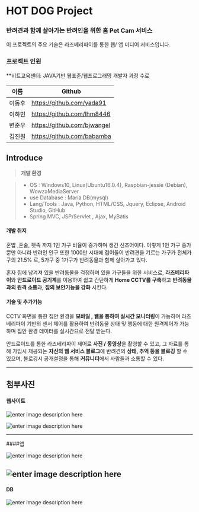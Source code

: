 HOT DOG Project
===================


### 반려견과 함께 살아가는 반려인을 위한 홈 Pet Cam 서비스

이 프로젝트의 주요 기술은  라즈베리파이를 통한 웹/ 앱 미디어 서비스입니다. 



### 프로젝트 인원

**비트교육센터: JAVA기반 웹표준/웹프로그래밍 개발자 과정 수료

이름     | Github
-------- | ---
이동후 | https://github.com/yada91
이하민    | https://github.com/lhm8446
변준우     | https://github.com/bjwangel
김진원     | https://github.com/babamba

Introduce
-------------
> **개발 환경**

> - OS : Windows10, Linux(Ubuntu16.0.4), Raspbian-jessie (Debian), WowzaMediaServer
> - use Database : Maria DB(mysql)
> - Lang/Tools :  Java, Python, HTML/CSS, Jquery, Eclipse, Android Studio, GitHub
> - Spring MVC, JSP/Servlet , Ajax, MyBatis

#### <i class="icon-file"></i> 개발 취지

혼밥 ,혼술, 펫족 까지 1인 가구 비율이 증가하며 생긴 신조어이다.
이렇게 1인 가구 증가 뿐만 아니라 반려인 인구 또한 1000만 시대에 접어들어
반려견을 기르는 가구가 전체가구의 21.5% 로, 5가구 중 1가구가 반려동물과 함께 살아가고 있다.

혼자 집에 남겨져 있을 반려동물을 걱정하며 있을 가구들을 위한 서비스로,
**라즈베리파이**와 **안드로이드 공기계**를 이용하여 쉽고 간단하게 **Home CCTV를 구축**하고 **반려동물과의 원격 소통**과, **집의 보안기능을 강화** 시킨다.

#### <i class="icon-pencil"></i> 기술 및 추가기능

CCTV 화면을 통한 집안 환경을 **모바일 , 웹을 통하여 실시간 모니터링**이 가능하며
라즈베리파이 기반의 센서 제어를 활용하여 반려동물 상태 및 행동에 대한 원격제어가 가능하며 집안 환경 데이터를 실시간으로 전달 받는다.

안드로이드를 통한 라즈베리파이 제어로 **사진 / 동영상**을 촬영할 수 있고, 그 자료를 통해 가입시 제공되는 **자신의 웹 서비스 블로그**에 반려견의 **상태, 추억 등을 블로깅** 할 수 있으며, 블로깅시 공개설정을 통해 **커뮤니티**에서 사람들과 소통할 수 있다.

----------


첨부사진
-------------------
#### 웹사이트
![enter image description here](https://lh3.googleusercontent.com/-PwkOKeU6FUE/WL-mHVtWl2I/AAAAAAAAA60/ULkpoJh9VSoDk1BdDWJuy1t96jbbO3lVQCLcB/s0/%25E1%2584%258B%25E1%2585%25B0%25E1%2586%25B8-%25E1%2584%2586%25E1%2585%25A6%25E1%2584%258B%25E1%2585%25B5%25E1%2586%25AB1.png "웹-메인1.png")

![enter image description here](https://lh3.googleusercontent.com/-3X92ykm2ijg/WL-k398nGVI/AAAAAAAAA6E/4lZwRzQskaUqVoCf0jN6JCNQrV99ORSLgCLcB/s0/%25E1%2584%258B%25E1%2585%25B0%25E1%2586%25B8-%25E1%2584%2586%25E1%2585%25A6%25E1%2584%258B%25E1%2585%25B5%25E1%2586%25AB2.png "웹-메인2.png")

----------

####앱

![enter image description here](https://lh3.googleusercontent.com/-s8EKRfv0QSM/WL-lStoXxVI/AAAAAAAAA6M/ZXnyjlVHt3UmI1LsrqACBorXV-x7Dw-rwCLcB/s0/%25E1%2584%258B%25E1%2585%25A2%25E1%2586%25B8-%25E1%2584%2586%25E1%2585%25A6%25E1%2584%2582%25E1%2585%25B2.png "앱-메뉴.png")

![enter image description here](https://lh3.googleusercontent.com/-zrPjhoshHaE/WL-mhOOAcjI/AAAAAAAAA7E/T0RL9NSWTqEkEUt3L2xzGXgtJij_G9IFACLcB/s0/%25E1%2584%258B%25E1%2585%25A2%25E1%2586%25B8-VOD+1.png "앱-VOD 1.png")
-----------
#### DB

![enter image description here](https://lh3.googleusercontent.com/-9rAER4x8Q6o/WL-lzcx5xRI/AAAAAAAAA6k/0X6UEPW2kwEvw0q3ej8_-psmAPyc_AxnACLcB/s0/DB.png "DB.png")